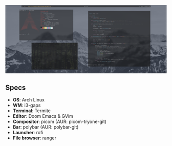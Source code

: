![Preview](preview.png)

## Specs
 - **OS**: Arch Linux
 - **WM**: i3-gaps 
 - **Terminal**: Termite
 - **Editor**: Doom Emacs & GVim
 - **Compositor**: picom (AUR: picom-tryone-git)
 - **Bar**: polybar (AUR: polybar-git)
 - **Launcher**: rofi
 - **File browser**: ranger
